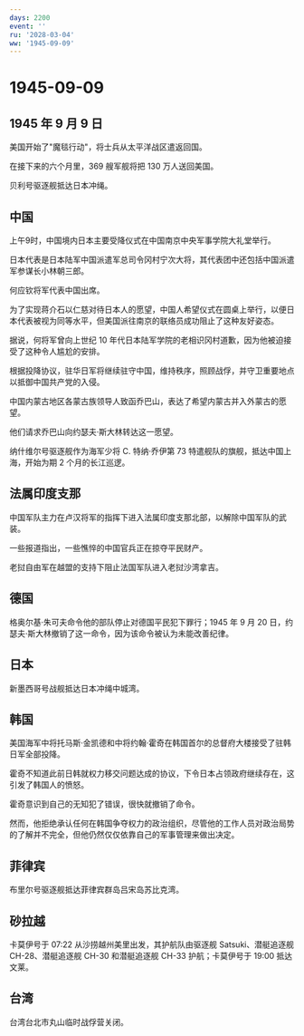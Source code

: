 ```yaml
---
days: 2200
event: ''
ru: '2028-03-04'
ww: '1945-09-09'
---
```


# 1945-09-09

## 1945 年 9 月 9 日

美国开始了"魔毯行动"，将士兵从太平洋战区遣返回国。

在接下来的六个月里，369 艘军舰将把 130 万人送回美国。

贝利号驱逐舰抵达日本冲绳。

## 中国

上午9时，中国境内日本主要受降仪式在中国南京中央军事学院大礼堂举行。

日本代表是日本陆军中国派遣军总司令冈村宁次大将，其代表团中还包括中国派遣军参谋长小林朝三郎。

何应钦将军代表中国出席。

为了实现蒋介石以仁慈对待日本人的愿望，中国人希望仪式在圆桌上举行，以便日本代表被视为同等水平，但美国派往南京的联络员成功阻止了这种友好姿态。

据说，何将军曾向上世纪 10
年代日本陆军学院的老相识冈村道歉，因为他被迫接受了这种令人尴尬的安排。

根据投降协议，驻华日军将继续驻守中国，维持秩序，照顾战俘，并守卫重要地点以抵御中国共产党的入侵。

中国内蒙古地区各蒙古族领导人致函乔巴山，表达了希望内蒙古并入外蒙古的愿望。

他们请求乔巴山向约瑟夫·斯大林转达这一愿望。

纳什维尔号驱逐舰作为海军少将 C. 特纳·乔伊第 73
特遣舰队的旗舰，抵达中国上海，开始为期 2 个月的长江巡逻。

## 法属印度支那

中国军队主力在卢汉将军的指挥下进入法属印度支那北部，以解除中国军队的武装。

一些报道指出，一些憔悴的中国官兵正在掠夺平民财产。

老挝自由军在越盟的支持下阻止法国军队进入老挝沙湾拿吉。

## 德国

格奥尔基·朱可夫命令他的部队停止对德国平民犯下罪行；1945 年 9 月 20
日，约瑟夫·斯大林撤销了这一命令，因为该命令被认为未能改善纪律。

## 日本

新墨西哥号战舰抵达日本冲绳中城湾。

## 韩国

美国海军中将托马斯·金凯德和中将约翰·霍奇在韩国首尔的总督府大楼接受了驻韩日军全部投降。

霍奇不知道此前日韩就权力移交问题达成的协议，下令日本占领政府继续存在，这引发了韩国人的愤怒。

霍奇意识到自己的无知犯了错误，很快就撤销了命令。

然而，他拒绝承认任何在韩国争夺权力的政治组织，尽管他的工作人员对政治局势的了解并不完全，但他仍然仅仅依靠自己的军事管理来做出决定。

## 菲律宾

布里尔号驱逐舰抵达菲律宾群岛吕宋岛苏比克湾。

## 砂拉越

卡莫伊号于 07:22 从沙捞越州美里出发，其护航队由驱逐舰
Satsuki、潜艇追逐舰 CH-28、潜艇追逐舰 CH-30 和潜艇追逐舰 CH-33
护航；卡莫伊号于 19:00 抵达文莱。

## 台湾

台湾台北市丸山临时战俘营关闭。